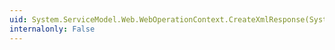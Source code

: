 ```yaml
---
uid: System.ServiceModel.Web.WebOperationContext.CreateXmlResponse(System.Xml.Linq.XDocument)
internalonly: False
---
```

